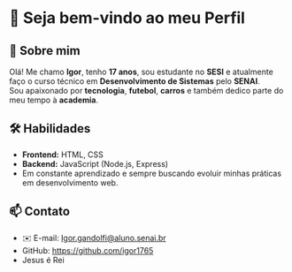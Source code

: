 # 👋 Seja bem-vindo ao meu Perfil

## 🚀 Sobre mim
Olá! Me chamo **Igor**, tenho **17 anos**, sou estudante no **SESI** e atualmente faço o curso técnico em **Desenvolvimento de Sistemas** pelo **SENAI**.  
Sou apaixonado por **tecnologia**, **futebol**, **carros** e também dedico parte do meu tempo à **academia**.

## 🛠️ Habilidades
- **Frontend:** HTML, CSS  
- **Backend:** JavaScript (Node.js, Express)  
- Em constante aprendizado e sempre buscando evoluir minhas práticas em desenvolvimento web.

## 📫 Contato
- ✉️ E-mail: Igor.gandolfi@aluno.senai.br
- GitHub: https://github.com/igor1765
- Jesus é Rei


